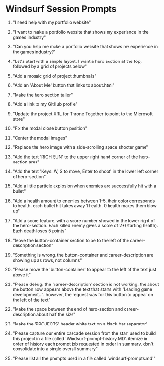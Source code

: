 # Windsurf Session Prompts

1. "I need help with my portfolio website"

2. "I want to make a portfolio website that shows my experience in the games industry"

3. "Can you help me make a portfolio website that shows my experience in the games industry?"

4. "Let's start with a simple layout. I want a hero section at the top, followed by a grid of projects below"

5. "Add a mosaic grid of project thumbnails"

6. "Add an 'About Me' button that links to about.html"

7. "Make the hero section taller"

8. "Add a link to my GitHub profile"

9. "Update the project URL for Throne Together to point to the Microsoft store"

10. "Fix the modal close button position"

11. "Center the modal images"

12. "Replace the hero image with a side-scrolling space shooter game"

13. "Add the text 'RICH SUN' to the upper right hand corner of the hero-section area"

14. "Add the text 'Keys: W, S to move, Enter to shoot' in the lower left corner of hero-section"

15. "Add a little particle explosion when enemies are successfully hit with a bullet"

16. "Add a health amount to enemies between 1-5. their color corresponds to health. each bullet hit takes away 1 health. 0 health makes them blow up"

17. "Add a score feature, with a score number showed in the lower right of the hero-section. Each killed enemy gives a score of 2*(starting health). Each death loses 5 points"

18. "Move the button-container section to be to the left of the career-description section"

19. "Something is wrong, the button-container and career-description are showing up as rows, not columns"

20. "Please move the 'button-container' to appear to the left of the text just above it"

21. "Please debug: the 'career-description' section is not working. the about me button now appears above the text that starts with 'Leading game development...'. however, the request was for this button to appear on the left of the text"

22. "Make the space between the end of hero-section and career-description about half the size"

23. "Make the 'PROJECTS' header white text on a black bar separator"

24. "Please capture our entire cascade session from the start used to build this project in a file called 'Windsurf-prompt-history.MD'. itemize in order of history each prompt job requested in order in summary. don't consolidate into a single overall summary"

25. "Please list all the prompts used in a file called 'windsurf-prompts.md'"
